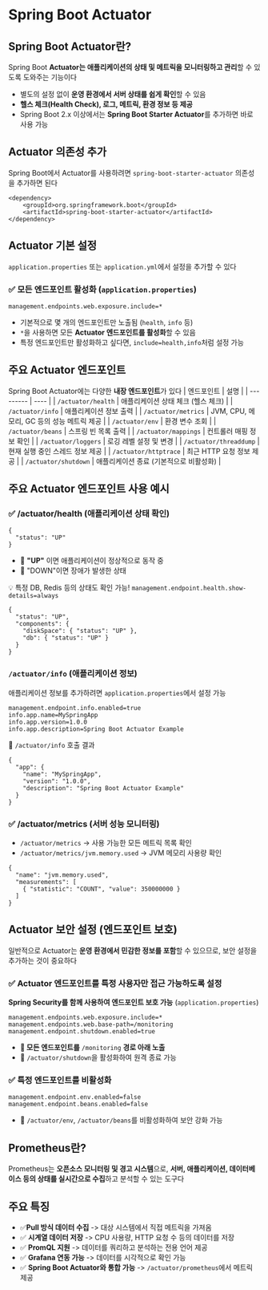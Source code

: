 # Spring Boot Actuator
## Spring Boot Actuator란?
Spring Boot **Actuator는 애플리케이션의 상태 및 메트릭을 모니터링하고 관리**할 수 있도록 도와주는 기능이다
- 별도의 설정 없이 **운영 환경에서 서버 상태를 쉽게 확인**할 수 있음
- **헬스 체크(Health Check), 로그, 메트릭, 환경 정보 등 제공**
- Spring Boot 2.x 이상에서는 **Spring Boot Starter Actuator**를 추가하면 바로 사용 가능
## Actuator 의존성 추가
Spring Boot에서 Actuator를 사용하려면 `spring-boot-starter-actuator` 의존성을 추가하면 된다
```
<dependency>
    <groupId>org.springframework.boot</groupId>
    <artifactId>spring-boot-starter-actuator</artifactId>
</dependency>
```
## Actuator 기본 설정
`application.properties` 또는 `application.yml`에서 설정을 추가할 수 있다
### ✅ 모든 엔드포인트 활성화 (`application.properties`)
```
management.endpoints.web.exposure.include=*
```
- 기본적으로 몇 개의 엔드포인트만 노출됨 (`health`, `info` 등)
- `*`을 사용하면 모든 **Actuator 엔드포인트를 활성화**할 수 있음
- 특정 엔드포인트만 활성화하고 싶다면, `include=health,info`처럼 설정 가능

## 주요 Actuator 엔드포인트
Spring Boot Actuator에는 다양한 **내장 엔드포인트**가 있다
| 엔드포인트 | 설명 |
| --------- | ---- |
| `/actuator/health` | 애플리케이션 상태 체크 (헬스 체크) |
| `/actuator/info` | 애플리케이션 정보 출력 |
| `/actuator/metrics` | JVM, CPU, 메모리, GC 등의 성능 메트릭 제공 |
| `/actuator/env` | 환경 변수 조회 |
| `/actuator/beans` | 스프링 빈 목록 출력 |
| `/actuator/mappings` | 컨트롤러 매핑 정보 확인 |
| `/actuator/loggers` | 로깅 레벨 설정 및 변경 |
| `/actuator/threaddump` | 현재 실행 중인 스레드 정보 제공 |
| `/actuator/httptrace` | 최근 HTTP 요청 정보 제공 |
| `/actuator/shutdown` | 애플리케이션 종료 (기본적으로 비활성화) |

## 주요 Actuator 엔드포인트 사용 예시
### ✅ /actuator/health (애플리케이션 상태 확인)
```
{
  "status": "UP"
}
```
- 🚀 **"UP"** 이면 애플리케이션이 정상적으로 동작 중
- 🔴 "DOWN"이면 장애가 발생한 상태

💡 특정 DB, Redis 등의 상태도 확인 가능!
`management.endpoint.health.show-details=always
`
```
{
  "status": "UP",
  "components": {
    "diskSpace": { "status": "UP" },
    "db": { "status": "UP" }
  }
}
```
### `/actuator/info` (애플리케이션 정보)
애플리케이션 정보를 추가하려면 `application.properties`에서 설정 가능
```
management.endpoint.info.enabled=true
info.app.name=MySpringApp
info.app.version=1.0.0
info.app.description=Spring Boot Actuator Example
```
📌 `/actuator/info` 호출 결과
```
{
  "app": {
    "name": "MySpringApp",
    "version": "1.0.0",
    "description": "Spring Boot Actuator Example"
  }
}
```
### ✅ /actuator/metrics (서버 성능 모니터링)
- `/actuator/metrics` -> 사용 가능한 모든 메트릭 목록 확인
- `/actuator/metrics/jvm.memory.used` -> JVM 메모리 사용량 확인
```
{
  "name": "jvm.memory.used",
  "measurements": [
    { "statistic": "COUNT", "value": 350000000 }
  ]
}
```

## Actuator 보안 설정 (엔드포인트 보호)
일반적으로 Actuator는 **운영 환경에서 민감한 정보를 포함**할 수 있으므로,
보안 설정을 추가하는 것이 중요하다
### ✅ Actuator 엔드포인트를 특정 사용자만 접근 가능하도록 설정
**Spring Security를 함께 사용하여 엔드포인트 보호 가능** (`application.properties`)
```
management.endpoints.web.exposure.include=*
management.endpoints.web.base-path=/monitoring
management.endpoint.shutdown.enabled=true
```
- **📌 모든 엔드포인트를** `/monitoring` **경로 아래 노출**
- 📌 `/actuator/shutdown`을 활성화하여 원격 종료 가능
### ✅ 특정 엔드포인트를 비활성화
```
management.endpoint.env.enabled=false
management.endpoint.beans.enabled=false
```
- 📌 `/actuator/env`, `/actuator/beans`를 비활성화하여 보안 강화 가능

## Prometheus란?
Prometheus는 **오픈소스 모니터링 및 경고 시스템**으로, **서버, 애플리케이션, 데이터베이스 등의 상태를 실시간으로 수집**하고 분석할 수 있는 도구다

## 주요 특징
- ✅**Pull 방식 데이터 수집** -> 대상 시스템에서 직접 메트릭을 가져옴
- ✅ **시계열 데이터 저장** ->  CPU 사용량, HTTP 요청 수 등의 데이터를 저장
- ✅ **PromQL 지원** -> 데이터를 쿼리하고 분석하는 전용 언어 제공
- ✅ **Grafana 연동 가능** -> 데이터를 시각적으로 확인 가능
- ✅ **Spring Boot Actuator와 통합 가능** -> `/actuator/prometheus`에서 메트릭 제공